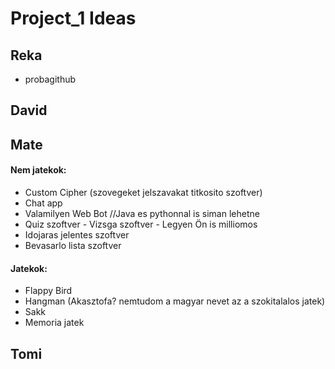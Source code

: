 # Project_1 Ideas

## Reka
* probagithub

## David

## Mate
#### Nem jatekok:
* Custom Cipher (szovegeket jelszavakat titkosito szoftver)
* Chat app
* Valamilyen Web Bot //Java es pythonnal is siman lehetne
* Quiz szoftver - Vizsga szoftver - Legyen Ön is milliomos
* Idojaras jelentes szoftver
* Bevasarlo lista szoftver

#### Jatekok:
* Flappy Bird
* Hangman (Akasztofa? nemtudom a magyar nevet az a szokitalalos jatek)
* Sakk
* Memoria jatek

## Tomi
